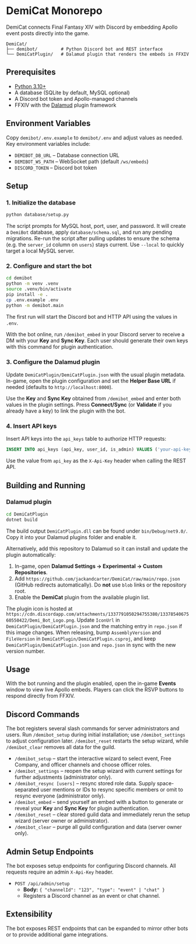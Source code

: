 # DemiCat Monorepo

DemiCat connects Final Fantasy XIV with Discord by embedding Apollo event posts directly into the game.

```
DemiCat/
├── demibot/         # Python Discord bot and REST interface
└── DemiCatPlugin/   # Dalamud plugin that renders the embeds in FFXIV
```

## Prerequisites

- [Python 3.10+](https://www.python.org/)
- A database (SQLite by default, MySQL optional)
- A Discord bot token and Apollo-managed channels
- FFXIV with the [Dalamud](https://github.com/goatcorp/Dalamud) plugin framework

## Environment Variables

Copy `demibot/.env.example` to `demibot/.env` and adjust values as needed.
Key environment variables include:

- `DEMIBOT_DB_URL` – Database connection URL
- `DEMIBOT_WS_PATH` – WebSocket path (default `/ws/embeds`)
- `DISCORD_TOKEN` – Discord bot token

## Setup

### 1. Initialize the database
```bash
python database/setup.py
```
The script prompts for MySQL host, port, user, and password. It will create a `DemiBot` database, apply `database/schema.sql`,
and run any pending migrations. Re-run the script after pulling updates to ensure the schema (e.g. the `server_id` column on
`users`) stays current. Use `--local` to quickly target a local MySQL server.

### 2. Configure and start the bot
```bash
cd demibot
python -m venv .venv
source .venv/bin/activate
pip install -e .
cp .env.example .env
python -m demibot.main
```
The first run will start the Discord bot and HTTP API using the values in `.env`.

With the bot online, run `/demibot_embed` in your Discord server to receive a DM with
your **Key** and **Sync Key**. Each user should generate their own keys with this
command for plugin authentication.

### 3. Configure the Dalamud plugin
Update `DemiCatPlugin/DemiCatPlugin.json` with the usual plugin metadata. In-game, open the plugin configuration and set the
**Helper Base URL** if needed (defaults to `http://localhost:8000`).

Use the **Key** and **Sync Key** obtained from `/demibot_embed` and enter both values in the
plugin settings. Press **Connect/Sync** (or **Validate** if you already have a key) to link the
plugin with the bot.

### 4. Insert API keys
Insert API keys into the `api_keys` table to authorize HTTP requests:

```sql
INSERT INTO api_keys (api_key, user_id, is_admin) VALUES ('your-api-key', 'discord-user-id', 1);
```
Use the value from `api_key` as the `X-Api-Key` header when calling the REST API.

## Building and Running

### Dalamud plugin
```bash
cd DemiCatPlugin
dotnet build
```
The build output `DemiCatPlugin.dll` can be found under `bin/Debug/net9.0/`. Copy it into your Dalamud plugins folder and enable it.

Alternatively, add this repository to Dalamud so it can install and update the plugin automatically:

1. In-game, open **Dalamud Settings → Experimental → Custom Repositories**.
2. Add `https://github.com/jackandcarter/DemiCat/raw/main/repo.json` (GitHub redirects automatically). Do **not** use `blob` links or the repository root.
3. Enable the **DemiCat** plugin from the available plugin list.

The plugin icon is hosted at `https://cdn.discordapp.com/attachments/1337791050294755380/1337854067560550422/Demi_Bot_Logo.png`.
Update `IconUrl` in `DemiCatPlugin/DemiCatPlugin.json` and the matching entry in `repo.json` if this image changes.
When releasing, bump `AssemblyVersion` and `FileVersion` in `DemiCatPlugin/DemiCatPlugin.csproj`,
and keep `DemiCatPlugin/DemiCatPlugin.json` and `repo.json` in sync with the new version number.

## Usage

With the bot running and the plugin enabled, open the in-game **Events** window to view live Apollo embeds. Players can click the RSVP buttons to respond directly from FFXIV.

## Discord Commands

The bot registers several slash commands for server administrators and users. Run `/demibot_setup` during initial installation;
use `/demibot_settings` to adjust configuration later. `/demibot_reset` restarts the setup wizard, while `/demibot_clear` removes
all data for the guild.

- `/demibot_setup` – start the interactive wizard to select event, Free Company, and officer channels and choose officer roles.
- `/demibot_settings` – reopen the setup wizard with current settings for further adjustments (administrator only).
- `/demibot_resync [users]` – resync stored role data. Supply space-separated user mentions or IDs to resync specific members or
  omit to resync everyone (administrator only).
- `/demibot_embed` – send yourself an embed with a button to generate or reveal your **Key** and **Sync Key** for plugin
  authentication.
- `/demibot_reset` – clear stored guild data and immediately rerun the setup wizard (server owner or administrator).
- `/demibot_clear` – purge all guild configuration and data (server owner only).

## Admin Setup Endpoints

The bot exposes setup endpoints for configuring Discord channels. All requests require an admin `X-Api-Key` header.

- `POST /api/admin/setup`
  - **Body:** `{ "channelId": "123", "type": "event" | "chat" }`
  - Registers a Discord channel as an event or chat channel.

## Extensibility

The bot exposes REST endpoints that can be expanded to mirror other bots or to provide additional game integrations.

